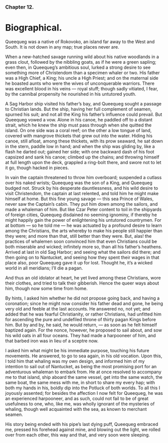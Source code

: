### Chapter 12.

# Biographical.

Queequeg was a native of Rokovoko, an island far away to the West and South. It
is not down in any map; true places never are.

When a new-hatched savage running wild about his native woodlands in a grass
clout, followed by the nibbling goats, as if he were a green sapling; even
then, in Queequeg’s ambitious soul, lurked a strong desire to see something
more of Christendom than a specimen whaler or two. His father was a High Chief,
a King; his uncle a High Priest; and on the maternal side he boasted aunts who
were the wives of unconquerable warriors. There was excellent blood in his
veins — royal stuff; though sadly vitiated, I fear, by the cannibal propensity
he nourished in his untutored youth.

A Sag Harbor ship visited his father’s bay, and Queequeg sought a passage to
Christian lands. But the ship, having her full complement of seamen, spurned
his suit; and not all the King his father’s influence could prevail. But
Queequeg vowed a vow. Alone in his canoe, he paddled off to a distant strait,
which he knew the ship must pass through when she quitted the island. On one
side was a coral reef; on the other a low tongue of land, covered with mangrove
thickets that grew out into the water. Hiding his canoe, still afloat, among
these thickets, with its prow seaward, he sat down in the stern, paddle low in
hand; and when the ship was gliding by, like a flash he darted out; gained her
side; with one backward dash of his foot capsized and sank his canoe; climbed
up the chains; and throwing himself at full length upon the deck, grappled a
ring-bolt there, and swore not to let it go, though hacked in pieces.

In vain the captain threatened to throw him overboard; suspended a cutlass over
his naked wrists; Queequeg was the son of a King, and Queequeg budged not.
Struck by his desperate dauntlessness, and his wild desire to visit
Christendom, the captain at last relented, and told him he might make himself
at home. But this fine young savage — this sea Prince of Wales, never saw the
Captain’s cabin. They put him down among the sailors, and made a whaleman of
him. But like Czar Peter content to toil in the shipyards of foreign cities,
Queequeg disdained no seeming ignominy, if thereby he might happily gain the
power of enlightening his untutored countrymen. For at bottom — so he told me
— he was actuated by a profound desire to learn among the Christians, the arts
whereby to make his people still happier than they were; and more than that,
still better than they were. But, alas! the practices of whalemen soon
convinced him that even Christians could be both miserable and wicked;
infinitely more so, than all his father’s heathens. Arrived at last in old Sag
Harbor; and seeing what the sailors did there; and then going on to Nantucket,
and seeing how they spent their wages in that place also, poor Queequeg gave it
up for lost. Thought he, it’s a wicked world in all meridians; I’ll die a
pagan.

And thus an old idolator at heart, he yet lived among these Christians, wore
their clothes, and tried to talk their gibberish. Hence the queer ways about
him, though now some time from home.

By hints, I asked him whether he did not propose going back, and having a
coronation; since he might now consider his father dead and gone, he being very
old and feeble at the last accounts. He answered no, not yet; and added that he
was fearful Christianity, or rather Christians, had unfitted him for ascending
the pure and undefiled throne of thirty pagan Kings before him. But by and by,
he said, he would return, — as soon as he felt himself baptized again. For the
nonce, however, he proposed to sail about, and sow his wild oats in all four
oceans. They had made a harpooneer of him, and that barbed iron was in lieu of
a sceptre now.

I asked him what might be his immediate purpose, touching his future movements.
He answered, to go to sea again, in his old vocation. Upon this, I told him
that whaling was my own design, and informed him of my intention to sail out of
Nantucket, as being the most promising port for an adventurous whaleman to
embark from. He at once resolved to accompany me to that island, ship aboard
the same vessel, get into the same watch, the same boat, the same mess with me,
in short to share my every hap; with both my hands in his, boldly dip into the
Potluck of both worlds. To all this I joyously assented; for besides the
affection I now felt for Queequeg, he was an experienced harpooneer, and as
such, could not fail to be of great usefulness to one, who, like me, was wholly
ignorant of the mysteries of whaling, though well acquainted with the sea, as
known to merchant seamen.

His story being ended with his pipe’s last dying puff, Queequeg embraced me,
pressed his forehead against mine, and blowing out the light, we rolled over
from each other, this way and that, and very soon were sleeping.
